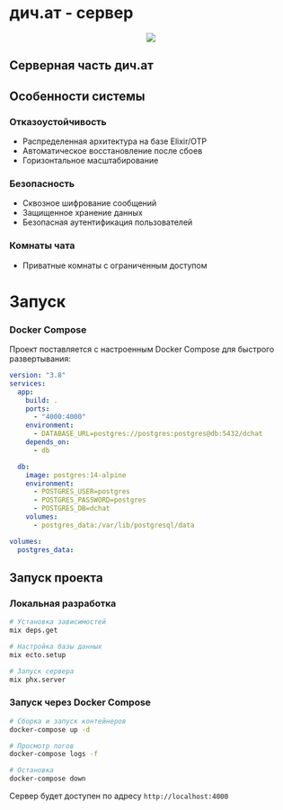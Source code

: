 # дич.ат - сервер

<p align="center">
    <img src="https://skillicons.dev/icons?i=elixir" />
</p>

## Серверная часть дич.ат

## Особенности системы

### Отказоустойчивость

- Распределенная архитектура на базе Elixir/OTP
- Автоматическое восстановление после сбоев
- Горизонтальное масштабирование

### Безопасность

- Сквозное шифрование сообщений
- Защищенное хранение данных
- Безопасная аутентификация пользователей

### Комнаты чата

- Приватные комнаты с ограниченным доступом

# Запуск

### Docker Compose

Проект поставляется с настроенным Docker Compose для быстрого развертывания:

```yaml
version: "3.8"
services:
  app:
    build: .
    ports:
      - "4000:4000"
    environment:
      - DATABASE_URL=postgres://postgres:postgres@db:5432/dchat
    depends_on:
      - db

  db:
    image: postgres:14-alpine
    environment:
      - POSTGRES_USER=postgres
      - POSTGRES_PASSWORD=postgres
      - POSTGRES_DB=dchat
    volumes:
      - postgres_data:/var/lib/postgresql/data

volumes:
  postgres_data:
```

## Запуск проекта

### Локальная разработка

```bash
# Установка зависимостей
mix deps.get

# Настройка базы данных
mix ecto.setup

# Запуск сервера
mix phx.server
```

### Запуск через Docker Compose

```bash
# Сборка и запуск контейнеров
docker-compose up -d

# Просмотр логов
docker-compose logs -f

# Остановка
docker-compose down
```

Сервер будет доступен по адресу `http://localhost:4000`
